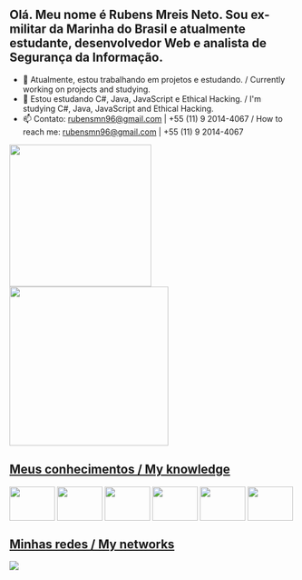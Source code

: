 ## Olá. Meu nome é Rubens Mreis Neto. Sou ex-militar da Marinha do Brasil e atualmente estudante, desenvolvedor Web e analista de Segurança da Informação.



- 🔭 Atualmente, estou trabalhando em projetos e estudando. / Currently working on projects and studying.
- 🌱 Estou estudando C#, Java, JavaScript e Ethical Hacking. / I'm studying C#, Java, JavaScript and Ethical Hacking.
- 📫 Contato: rubensmn96@gmail.com | +55 (11) 9 2014-4067  / How to reach me: rubensmn96@gmail.com | +55 (11) 9 2014-4067


<div>
  <a href="https://github.com/rubensmneto96">
  <img height="250em" src="https://github-readme-stats.vercel.app/api?username=rubensmneto96&show_icons=true&theme=dark"/>
  <img height="280em" src="https://github-readme-stats.vercel.app/api/top-langs/?username=rubensmneto96&exclude_repo=github-readme-stats,rubensmneto96.github.io"/>
</div>
  
## Meus conhecimentos / My knowledge
  
<div style="display: inline-block">
  <img align="center" width="80" height="60" src="https://cdn.jsdelivr.net/gh/devicons/devicon/icons/html5/html5-original.svg" />
  <img align="center" width="80" height="60" src="https://cdn.jsdelivr.net/gh/devicons/devicon/icons/css3/css3-original.svg" />
  <img align="center" width="80" height="60" src="https://cdn.jsdelivr.net/gh/devicons/devicon/icons/javascript/javascript-original.svg" />
  <img align="center" width="80" height="60" src="https://cdn.jsdelivr.net/gh/devicons/devicon/icons/c/c-original.svg"" />
  <img align="center" width="80" height="60" src="https://cdn.jsdelivr.net/gh/devicons/devicon/icons/python/python-original.svg"" />
  <img align="center" width="80" height="60" src="https://cdn.jsdelivr.net/gh/devicons/devicon/icons/ruby/ruby-plain.svg"" />
</div>

## Minhas redes / My networks
                                                                                                                          
<div style="display: inline-block">
  <a href="https://www.linkedin.com/in/rubens-mreis-neto/"><img src="https://img.shields.io/badge/LinkedIn-0077B5?style=for-the-badge&logo=linkedin&logoColor=white" /></a>
</div>

